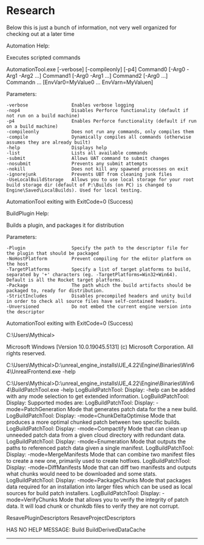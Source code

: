# Research

Below this is just a bunch of information, not very well organized for checking out at a later time

Automation Help:

Executes scripted commands

AutomationTool.exe [-verbose] [-compileonly] [-p4] Command0 [-Arg0 -Arg1 -Arg2 ...] Command1 [-Arg0 -Arg1 ...] Command2 [-Arg0 ...] Commandn ... [EnvVar0=MyValue0 ... EnvVarn=MyValuen]

Parameters:

    -verbose                Enables verbose logging
    -nop4                   Disables Perforce functionality (default if not run on a build machine)
    -p4                     Enables Perforce functionality (default if run on a build machine)
    -compileonly            Does not run any commands, only compiles them
    -compile                Dynamically compiles all commands (otherwise assumes they are already built)
    -help                   Displays help
    -list                   Lists all available commands
    -submit                 Allows UAT command to submit changes
    -nosubmit               Prevents any submit attempts
    -nokill                 Does not kill any spawned processes on exit
    -ignorejunk             Prevents UBT from cleaning junk files
    -UseLocalBuildStorage   Allows you to use local storage for your root build storage dir (default of P:\Builds (on PC) is changed to Engine\Saved\LocalBuilds). Used for local testing.
AutomationTool exiting with ExitCode=0 (Success)

BuildPlugin Help:

Builds a plugin, and packages it for distribution

Parameters:

    -Plugin                 Specify the path to the descriptor file for the plugin that should be packaged
    -NoHostPlatform         Prevent compiling for the editor platform on the host
    -TargetPlatforms        Specify a list of target platforms to build, separated by '+' characters (eg. -TargetPlatforms=Win32+Win64). Default is all the Rocket target platforms.
    -Package                The path which the build artifacts should be packaged to, ready for distribution.
    -StrictIncludes         Disables precompiled headers and unity build in order to check all source files have self-contained headers.
    -Unversioned            Do not embed the current engine version into the descriptor
AutomationTool exiting with ExitCode=0 (Success)

C:\Users\Mythical>


Microsoft Windows [Version 10.0.19045.5131]
(c) Microsoft Corporation. All rights reserved.

C:\Users\Mythical>D:\unreal_engine_installs\UE_4.22\Engine\Binaries\Win64\UnrealFrontend.exe -help

C:\Users\Mythical>D:\unreal_engine_installs\UE_4.22\Engine\Binaries\Win64\BuildPatchTool.exe -help
LogBuildPatchTool: Display: -help can be added with any mode selection to get extended information.
LogBuildPatchTool: Display: Supported modes are:
LogBuildPatchTool: Display:   -mode=PatchGeneration      Mode that generates patch data for the a new build.
LogBuildPatchTool: Display:   -mode=ChunkDeltaOptimise   Mode that produces a more optimal chunked patch between two specific builds.
LogBuildPatchTool: Display:   -mode=Compactify           Mode that can clean up unneeded patch data from a given cloud directory with redundant data.
LogBuildPatchTool: Display:   -mode=Enumeration          Mode that outputs the paths to referenced patch data given a single manifest.
LogBuildPatchTool: Display:   -mode=MergeManifests       Mode that can combine two manifest files to create a new one, primarily used to create hotfixes.
LogBuildPatchTool: Display:   -mode=DiffManifests        Mode that can diff two manifests and outputs what chunks would need to be downloaded and some stats.
LogBuildPatchTool: Display:   -mode=PackageChunks        Mode that packages data required for an installation into larger files which can be used as local sources for build patch installers.
LogBuildPatchTool: Display:   -mode=VerifyChunks         Mode that allows you to verify the integrity of patch data. It will load chunk or chunkdb files to verify they are not corrupt.

ResavePluginDescriptors
ResaveProjectDescriptors

HAS NO HELP MESSAGE:
Build
BuildDerivedDataCache

------------------------------------------------------------------------------------------------